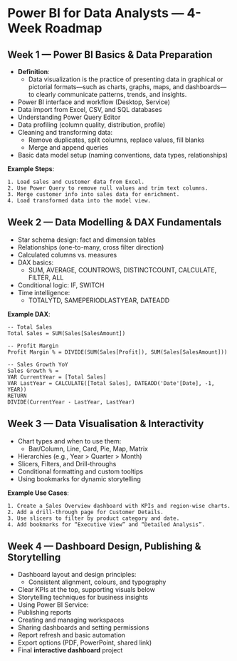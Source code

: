 # Power BI for Data Analysts — 4-Week Roadmap

## Week 1 — Power BI Basics & Data Preparation

- **Definition**:
  - Data visualization is the practice of presenting data in graphical or pictorial formats—such as charts, graphs, maps, and dashboards—to clearly communicate patterns, trends, and insights.
- Power BI interface and workflow (Desktop, Service)
- Data import from Excel, CSV, and SQL databases
- Understanding Power Query Editor
- Data profiling (column quality, distribution, profile)
- Cleaning and transforming data:
  - Remove duplicates, split columns, replace values, fill blanks
  - Merge and append queries
- Basic data model setup (naming conventions, data types, relationships)

**Example Steps**:

```text
1. Load sales and customer data from Excel.
2. Use Power Query to remove null values and trim text columns.
3. Merge customer info into sales data for enrichment.
4. Load transformed data into the model view.
```

## Week 2 — Data Modelling & DAX Fundamentals

- Star schema design: fact and dimension tables
- Relationships (one-to-many, cross filter direction)
- Calculated columns vs. measures
- DAX basics:
  - SUM, AVERAGE, COUNTROWS, DISTINCTCOUNT, CALCULATE, FILTER, ALL
- Conditional logic: IF, SWITCH
- Time intelligence:
  - TOTALYTD, SAMEPERIODLASTYEAR, DATEADD

**Example DAX**:

```dax
-- Total Sales
Total Sales = SUM(Sales[SalesAmount])

-- Profit Margin
Profit Margin % = DIVIDE(SUM(Sales[Profit]), SUM(Sales[SalesAmount]))

-- Sales Growth YoY
Sales Growth % = 
VAR CurrentYear = [Total Sales]
VAR LastYear = CALCULATE([Total Sales], DATEADD('Date'[Date], -1, YEAR))
RETURN
DIVIDE(CurrentYear - LastYear, LastYear)
```

## Week 3 — Data Visualisation & Interactivity

- Chart types and when to use them:
  - Bar/Column, Line, Card, Pie, Map, Matrix
- Hierarchies (e.g., Year > Quarter > Month)
- Slicers, Filters, and Drill-throughs
- Conditional formatting and custom tooltips
- Using bookmarks for dynamic storytelling

**Example Use Cases**:

```text
1. Create a Sales Overview dashboard with KPIs and region-wise charts.
2. Add a drill-through page for Customer Details.
3. Use slicers to filter by product category and date.
4. Add bookmarks for “Executive View” and “Detailed Analysis”.
```

## Week 4 — Dashboard Design, Publishing & Storytelling

- Dashboard layout and design principles:
  - Consistent alignment, colours, and typography
- Clear KPIs at the top, supporting visuals below
- Storytelling techniques for business insights
- Using Power BI Service:
- Publishing reports
- Creating and managing workspaces
- Sharing dashboards and setting permissions
- Report refresh and basic automation
- Export options (PDF, PowerPoint, shared link)
- Final **interactive dashboard** project

